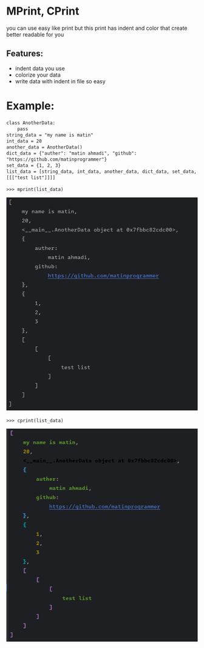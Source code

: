 # MPrint, CPrint
you can use easy like print but this print has indent and color
that create better readable for you


## Features:
+ indent data you use
+ colorize your data
+ write data with indent in file so easy


# Example:
    class AnotherData:
        pass
    string_data = "my name is matin"
    int_data = 20
    another_data = AnotherData()
    dict_data = {"auther": "matin ahmadi", "github": "https://github.com/matinprogrammer"}
    set_data = {1, 2, 3}
    list_data = [string_data, int_data, another_data, dict_data, set_data, [[["test list"]]]]

`>>> mprint(list_data)`

![Screenshot of example code of mprint](example_of_mprint.png)


`>>> cprint(list_data)`

![Screenshot of example code of mprint](example_of_cprint.png)



    
